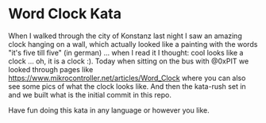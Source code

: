 # Word Clock Kata
When I walked through the city of Konstanz last night I saw an amazing clock
hanging on a wall, which actually looked like a painting with the words
"it's five till five" (in german) ... when I read it I thought: cool looks
like a clock ... oh, it is a clock :).
Today when sitting on the bus with @0xPIT we looked through pages like
https://www.mikrocontroller.net/articles/Word_Clock where you can also see some
pics of what the clock looks like. And then the kata-rush set in and we
built what is the initial commit in this repo.

Have fun doing this kata in any language or however you like.